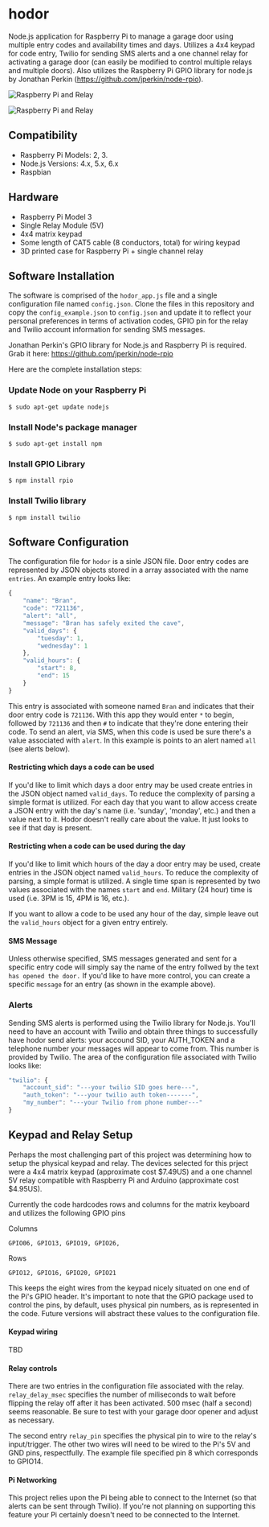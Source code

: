 hodor
=====
Node.js application for Raspberry Pi to manage a garage door using multiple entry codes and availability times and days. Utilizes a 4x4 keypad for code entry, Twilio for sending SMS alerts and a one channel relay for activating a garage door (can easily be modified to control multiple relays and multiple doors). Also utilizes the Raspberry Pi GPIO library for node.js by Jonathan Perkin (https://github.com/jperkin/node-rpio).

![Raspberry Pi and Relay](https://github.com/davidgeller/hodor/blob/master/pi_and_relay.jpg)

![Raspberry Pi and Relay](https://github.com/davidgeller/hodor/blob/master/keypad.jpg)

## Compatibility

* Raspberry Pi Models: 2, 3.
* Node.js Versions: 4.x, 5.x, 6.x
* Raspbian

## Hardware

* Raspberry Pi Model 3
* Single Relay Module (5V)
* 4x4 matrix keypad
* Some length of CAT5 cable (8 conductors, total) for wiring keypad
* 3D printed case for Raspberry Pi + single channel relay

## Software Installation

The software is comprised of the `hodor_app.js` file and a single configuration file named `config.json`. Clone the files in this repository and copy the `config_example.json` to `config.json` and update it to reflect your personal preferences in terms of activation codes, GPIO pin for the relay and Twilio account information for sending SMS messages.

Jonathan Perkin's GPIO library for Node.js and Raspberry Pi is required. Grab it here: https://github.com/jperkin/node-rpio

Here are the complete installation steps:

### Update Node on your Raspberry Pi

```console
$ sudo apt-get update nodejs
```

### Install Node's package manager

```console
$ sudo apt-get install npm
```

### Install GPIO Library

```console
$ npm install rpio
```

### Install Twilio library

```console
$ npm install twilio
```
## Software Configuration

The configuration file for `hodor` is a sinle JSON file. Door entry codes are represented by JSON objects stored in a array associated with the name `entries`. An example entry looks like:

```js
{
    "name": "Bran",
    "code": "721136",
    "alert": "all",
    "message": "Bran has safely exited the cave",
    "valid_days": {
        "tuesday": 1,
        "wednesday": 1
    },
    "valid_hours": {
        "start": 8,
        "end": 15
    }
}
```

This entry is associated with someone named `Bran` and indicates that their door entry code is `721136`. With this app they would enter `*` to begin, followed by `721136` and then `#` to indicate that they're done entering their code. To send an alert, via SMS, when this code is used be sure there's a value associated with `alert`. In this example is points to an alert named `all` (see alerts below).

#### Restricting which days a code can be used

If you'd like to limit which days a door entry may be used create entries in the JSON object named `valid_days`. To reduce the complexity of parsing a simple format is utilized. For each day that you want to allow access create a JSON entry with the day's name (i.e. 'sunday', 'monday', etc.) and then a value next to it. Hodor doesn't really care about the value. It just looks to see if that day is present.

#### Restricting when a code can be used during the day

If you'd like to limit which hours of the day a door entry may be used, create entries in the JSON object named `valid_hours`. To reduce the complexity of parsing, a simple format is utilized. A single time span is represented by two values associated with the names `start` and `end`. Military (24 hour) time is used (i.e. 3PM is 15, 4PM is 16, etc.).


If you want to allow a code to be used any hour of the day, simple leave out the `valid_hours` object for a given entry entirely.

#### SMS Message

Unless otherwise specified, SMS messages generated and sent for a specific entry code will simply say the name of the entry follwed by the text `has opened the door.` If you'd like to have more control, you can create a specific `message` for an entry (as shown in the example above).

### Alerts

Sending SMS alerts is performed using the Twilio library for Node.js. You'll need to have an account with Twilio and obtain three things to successfully have hodor send alerts: your accound SID, your AUTH_TOKEN and a telephone number your messages will appear to come from. This number is provided by Twilio. The area of the configuration file associated with Twilio looks like:

```js
"twilio": {
    "account_sid": "---your twilio SID goes here---",
    "auth_token": "---your twilio auth token-------",
    "my_number": "---your Twilio from phone number---"
}
```
## Keypad and Relay Setup

Perhaps the most challenging part of this project was determining how to setup the physical keypad and relay. The devices selected for this prject were a 4x4 matrix keypad  (approximate cost $7.49US) and a one channel 5V relay compatible with Raspberry Pi and Arduino (approximate cost $4.95US).

Currently the code hardcodes rows and columns for the matrix keyboard and utilizes the following GPIO pins

Columns
```
GPIO06, GPIO13, GPIO19, GPIO26,
```

Rows
```
GPIO12, GPIO16, GPIO20, GPIO21
```

This keeps the eight wires from the keypad nicely situated on one end of the Pi's GPIO header. It's important to note that the GPIO package used to control the pins, by default, uses physical pin numbers, as is represented in the code. Future versions will abstract these values to the configuration file.

#### Keypad wiring

TBD

#### Relay controls

There are two entries in the configuration file associated with the relay. `relay_delay_msec` specifies the number of miliseconds to wait before flipping the relay off after it has been activated. 500 msec (half a second) seems reasonable. Be sure to test with your garage door opener and adjust as necessary.

The second entry `relay_pin` specifies the physical pin to wire to the relay's input/trigger. The other two wires will need to be wired to the Pi's 5V and GND pins, respectfully. The example file specified pin 8 which corresponds to GPIO14.

#### Pi Networking

This project relies upon the Pi being able to connect to the Internet (so that alerts can be sent through Twilio). If you're not planning on supporting this feature your Pi certainly doesn't need to be connected to the Internet.
